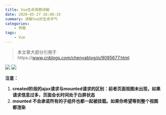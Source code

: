 ```yaml
---
title: Vue生命周期详解
date: 2020-05-27 16:48:33
summary: 讲解Vue的生命手气
categories:
    - 转载
tags:
    - Vue
---
```


> 本文章大部分引用于https://www.cnblogs.com/chenyablog/p/9095677.html

<img src="https://txy-tc-ly-1256104767.cos.ap-guangzhou.myqcloud.com/20200527165603.png"/>

<img src="https://txy-tc-ly-1256104767.cos.ap-guangzhou.myqcloud.com/20200527165715.png"/>

**注意：**

1. **created阶段的ajax请求与mounted请求的区别：前者页面视图未出现，如果请求信息过多，页面会长时间处于白屏状态**
2. **mounted 不会承诺所有的子组件也都一起被挂载。如果你希望等到整个视图都渲染**




